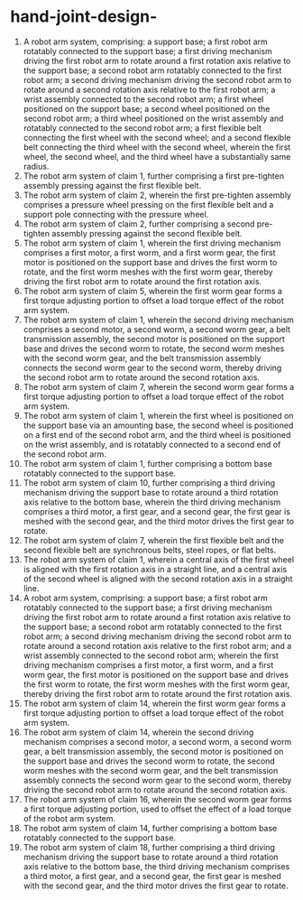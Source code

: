 # hand-joint-design-
1. A robot arm system, comprising:
a support base;
a first robot arm rotatably connected to the support base;
a first driving mechanism driving the first robot arm to rotate around a first rotation axis relative to the support base;
a second robot arm rotatably connected to the first robot arm;
a second driving mechanism driving the second robot arm to rotate around a second rotation axis relative to the first robot arm;
a wrist assembly connected to the second robot arm;
a first wheel positioned on the support base;
a second wheel positioned on the second robot arm;
a third wheel positioned on the wrist assembly and rotatably connected to the second robot arm;
a first flexible belt connecting the first wheel with the second wheel; and
a second flexible belt connecting the third wheel with the second wheel, wherein the first wheel, the second wheel, and the third wheel have a substantially same radius.
2. The robot arm system of claim 1, further comprising a first pre-tighten assembly pressing against the first flexible belt.
3. The robot arm system of claim 2, wherein the first pre-tighten assembly comprises a pressure wheel pressing on the first flexible belt and a support pole connecting with the pressure wheel.
4. The robot arm system of claim 2, further comprising a second pre-tighten assembly pressing against the second flexible belt.
5. The robot arm system of claim 1, wherein the first driving mechanism comprises a first motor, a first worm, and a first worm gear, the first motor is positioned on the support base and drives the first worm to rotate, and the first worm meshes with the first worm gear, thereby driving the first robot arm to rotate around the first rotation axis.
6. The robot arm system of claim 5, wherein the first worm gear forms a first torque adjusting portion to offset a load torque effect of the robot arm system.
7. The robot arm system of claim 1, wherein the second driving mechanism comprises a second motor, a second worm, a second worm gear, a belt transmission assembly, the second motor is positioned on the support base and drives the second worm to rotate, the second worm meshes with the second worm gear, and the belt transmission assembly connects the second worm gear to the second worm, thereby driving the second robot arm to rotate around the second rotation axis.
8. The robot arm system of claim 7, wherein the second worm gear forms a first torque adjusting portion to offset a load torque effect of the robot arm system.
9. The robot arm system of claim 1, wherein the first wheel is positioned on the support base via an amounting base, the second wheel is positioned on a first end of the second robot arm, and the third wheel is positioned on the wrist assembly, and is rotatably connected to a second end of the second robot arm.
10. The robot arm system of claim 1, further comprising a bottom base rotatably connected to the support base.
11. The robot arm system of claim 10, further comprising a third driving mechanism driving the support base to rotate around a third rotation axis relative to the bottom base, wherein the third driving mechanism comprises a third motor, a first gear, and a second gear, the first gear is meshed with the second gear, and the third motor drives the first gear to rotate.
12. The robot arm system of claim 7, wherein the first flexible belt and the second flexible belt are synchronous belts, steel ropes, or flat belts.
13. The robot arm system of claim 1, wherein a central axis of the first wheel is aligned with the first rotation axis in a straight line, and a central axis of the second wheel is aligned with the second rotation axis in a straight line.
14. A robot arm system, comprising:
a support base;
a first robot arm rotatably connected to the support base;
a first driving mechanism driving the first robot arm to rotate around a first rotation axis relative to the support base;
a second robot arm rotatably connected to the first robot arm;
a second driving mechanism driving the second robot arm to rotate around a second rotation axis relative to the first robot arm; and
a wrist assembly connected to the second robot arm;
wherein the first driving mechanism comprises a first motor, a first worm, and a first worm gear, the first motor is positioned on the support base and drives the first worm to rotate, the first worm meshes with the first worm gear, thereby driving the first robot arm to rotate around the first rotation axis.
15. The robot arm system of claim 14, wherein the first worm gear forms a first torque adjusting portion to offset a load torque effect of the robot arm system.
16. The robot arm system of claim 14, wherein the second driving mechanism comprises a second motor, a second worm, a second worm gear, a belt transmission assembly, the second motor is positioned on the support base and drives the second worm to rotate, the second worm meshes with the second worm gear, and the belt transmission assembly connects the second worm gear to the second worm, thereby driving the second robot arm to rotate around the second rotation axis.
17. The robot arm system of claim 16, wherein the second worm gear forms a first torque adjusting portion, used to offset the effect of a load torque of the robot arm system.
18. The robot arm system of claim 14, further comprising a bottom base rotatably connected to the support base.
19. The robot arm system of claim 18, further comprising a third driving mechanism driving the support base to rotate around a third rotation axis relative to the bottom base, the third driving mechanism comprises a third motor, a first gear, and a second gear, the first gear is meshed with the second gear, and the third motor drives the first gear to rotate.
